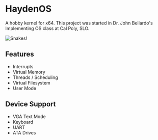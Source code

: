 # HaydenOS
A hobby kernel for x64. This project was started in Dr. John Bellardo's Implementing OS class at Cal Poly, SLO.

![Snakes!](https://i.imgur.com/E6uxOJ1.gif)

## Features
- Interrupts
- Virtual Memory
- Threads / Scheduling
- Virtual Filesystem
- User Mode

## Device Support
- VGA Text Mode
- Keyboard
- UART
- ATA Drives